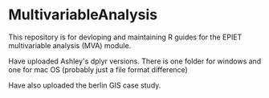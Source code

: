 # MultivariableAnalysis
This repository is for devloping and maintaining R guides for the EPIET multivariable analysis (MVA) module.

Have uploaded Ashley's dplyr versions. There is one folder for windows and one for mac OS (probably just a file format difference)

Have also uploaded the berlin GIS case study. 
